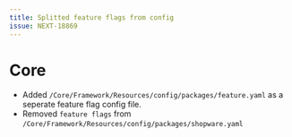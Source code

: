 ```yaml
---
title: Splitted feature flags from config
issue: NEXT-18869
---
```

# Core
* Added `/Core/Framework/Resources/config/packages/feature.yaml` as a seperate feature flag config file.
* Removed `feature flags` from  `/Core/Framework/Resources/config/packages/shopware.yaml`
